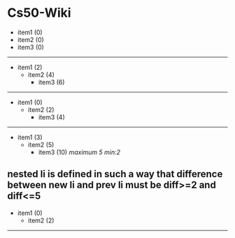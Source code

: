 # Cs50-Wiki
* item1 (0)
* item2 (0)
* item3 (0)
----
  * item1 (2)
    * item2 (4)
      * item3 (6)
-----
* item1 (0)
  * item2 (2)
    * item3 (4)
-----
   * item1 (3)
     * item2 (5)
       * item3 (10) *maximum 5 min:2* 

nested li is defined in such a way that difference between new li and prev li must be diff>=2 and diff<=5
------------
* item1 (0)
     * item2 (2)
-----
     
